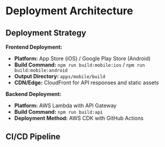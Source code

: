 # Deployment Architecture

## Deployment Strategy

**Frontend Deployment:**
- **Platform:** App Store (iOS) / Google Play Store (Android)
- **Build Command:** `npm run build:mobile:ios` / `npm run build:mobile:android`
- **Output Directory:** `apps/mobile/build`
- **CDN/Edge:** CloudFront for API responses and static assets

**Backend Deployment:**
- **Platform:** AWS Lambda with API Gateway
- **Build Command:** `npm run build:api`
- **Deployment Method:** AWS CDK with GitHub Actions

## CI/CD Pipeline

```yaml
